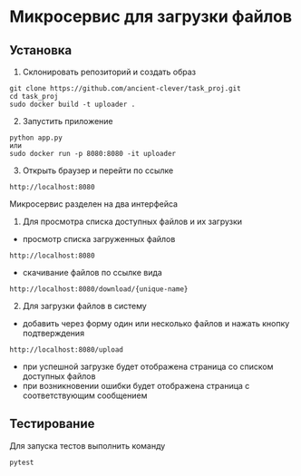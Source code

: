 # Микросервис для загрузки файлов

## Установка

1. Склонировать репозиторий и создать образ

```
git clone https://github.com/ancient-clever/task_proj.git
cd task_proj
sudo docker build -t uploader .
```
2. Запустить приложение

```
python app.py
или
sudo docker run -p 8080:8080 -it uploader
``` 
3. Oткрыть браузер и перейти по ссылке

```
http://localhost:8080
```

Микросервис разделен на два интерфейса

1. Для просмотра списка доступных файлов и их загрузки 

- просмотр списка загруженных файлов

```
http://localhost:8080
```
- скачивание файлов по ссылке вида
```
http://localhost:8080/download/{unique-name}
```


2. Для загрузки файлов в систему
- добавить через форму один или несколько файлов и нажать кнопку подтверждения
```
http://localhost:8080/upload
```

- при успешной загрузке будет отображена страница со списком доступных файлов
- при возникновении ошибки будет отображена страница с соответствующим сообщением

## Тестирование
Для запуска тестов выполнить команду
```
pytest
```
